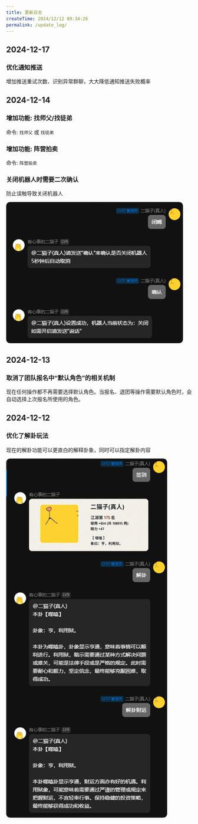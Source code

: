 ```yaml
---
title: 更新日志
createTime: 2024/12/12 09:34:26
permalink: /update_log/
---
```


## 2024-12-17

### 优化通知推送

增加推送重试次数、识别异常群聊，大大降低通知推送失败概率

## 2024-12-14

### 增加功能: 找师父/找徒弟

命令: `找师父` 或 `找徒弟`

### 增加功能: 阵营拍卖

命令: `阵营拍卖`

### 关闭机器人时需要二次确认

防止误触导致关闭机器人

![alt text](images/5.更新日志/image-1.png)

## 2024-12-13

### 取消了团队报名中“默认角色”的相关机制

现在任何操作都不再需要选择默认角色。当报名、退团等操作需要默认角色时，会自动选择上次报名所使用的角色。

## 2024-12-12

### 优化了解卦玩法

现在的解卦功能可以更直白的解释卦象，同时可以指定解卦内容

![alt text](images/5.更新日志/image.png)